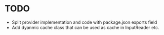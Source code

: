 # TODO

-   Split provider implementation and code with package.json exports field
-   Add dyanmic cache class that can be used as cache in InputReader etc.
